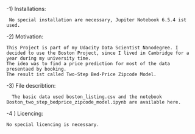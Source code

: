 -1) Installations:

     No special installation are necessary, Jupiter Notebook 6.5.4 ist used.

-2) Motivation:

    This Project is part of my Udacity Data Scientist Nanodegree. I decided to use the Boston Project, since I lived in Cambridge for a year during my university time.
    The idea was to find a price prediction for most of the data presentaed by booking. 
    The result ist called Two-Step Bed-Price Zipcode Model.
  
-3) File describtion:
  
      The basic data used boston_listing.csv and the notebook Boston_two_step_bedprice_zipcode_model.ipynb are available here.

-4 ) Licencing:
  
    No special licencing is necessary.


  

<!---
emmerich66/emmerich66 is a ✨ special ✨ repository because its `README.md` (this file) appears on your GitHub profile.
You can click the Preview link to take a look at your changes.
--->
